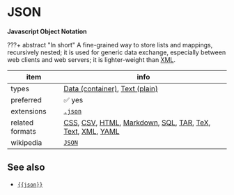 

# JSON

**Javascript Object Notation**

???+ abstract "In short"
    A fine-grained way to store lists and mappings, recursively nested; it is used for generic data exchange, especially between web clients and web servers; it is lighter-weight than [XML](../fileFormats/xml.md).

item | info
--- | ---
types | [Data (container)](../dataTypes/dataContainer.md), [Text (plain)](../dataTypes/textPlain.md)
preferred | ✅ yes
extensions | [`.json`](../extensions/json.md)
related formats | [CSS](../fileFormats/css.md), [CSV](../fileFormats/csv.md), [HTML](../fileFormats/html.md), [Markdown](../fileFormats/markdown.md), [SQL](../fileFormats/sql.md), [TAR](../fileFormats/tar.md), [TeX](../fileFormats/tex.md), [Text](../fileFormats/text.md), [XML](../fileFormats/xml.md), [YAML](../fileFormats/yaml.md)
wikipedia | [`JSON`]({{wikipedia}}/JSON)



## See also
*   [`{{json}}`]({{json}})



